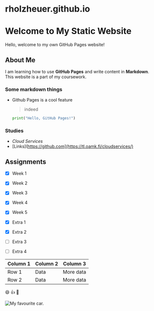 # rholzheuer.github.io


# Welcome to My Static Website

Hello, welcome to my own GitHub Pages website!

## About Me
I am learning how to use **GitHub Pages** and write content in **Markdown**. This website is a part of my coursework.

### Some markdown things


- Github Pages is a cool feature
    > indeed

  ```python
  print("Hello, GitHub Pages!")

### Studies

- *Cloud Services*
- [Links](https://github.com](https://tl.oamk.fi/cloudservices/)
## Assignments

- [x] Week 1 
- [x] Week 2
- [x] Week 3
- [x] Week 4
- [x] Week 5
- [x] Extra 1
- [x] Extra 2
- [ ] Extra 3
- [ ] Extra 4


| Column 1 | Column 2 | Column 3 |
|----------|----------|----------|
| Row 1    | Data     | More data|
| Row 2    | Data     | More data|

:smile: :thumbsup: :rocket:

![My favourite car.](https://files.porsche.com/filestore/image/multimedia/none/911-tus-modelimage-sideshot/model/930894f1-6214-11ea-80c8-005056bbdc38/porsche-model.png)
